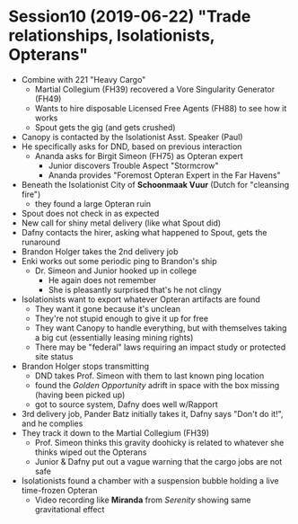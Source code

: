 # Session10 (2019-06-22) "Trade relationships, Isolationists, Opterans"
- Combine with 221 "Heavy Cargo"
  - Martial Collegium (FH39) recovered a Vore Singularity Generator (FH49)
  - Wants to hire disposable Licensed Free Agents (FH88) to see how it works
  - Spout gets the gig (and gets crushed)
- Canopy is contacted by the Isolationist Asst. Speaker (Paul)
- He specifically asks for DND, based on previous interaction
  - Ananda asks for Birgit Simeon (FH75) as Opteran expert
    - Junior discovers Trouble Aspect "Stormcrow"
    - Ananda provides "Foremost Opteran Expert in the Far Havens"
- Beneath the Isolationist City of **Schoonmaak Vuur** (Dutch for "cleansing fire")
  - they found a large Opteran ruin
- Spout does not check in as expected
- New call for shiny metal delivery (like what Spout did)
- Dafny contacts the hirer, asking what happened to Spout, gets the runaround
- Brandon Holger takes the 2nd delivery job
- Enki works out some periodic ping to Brandon's ship
  - Dr. Simeon and Junior hooked up in college
    - He again does not remember
    - She is pleasantly surprised that's he not clingy
- Isolationists want to export whatever Opteran artifacts are found
  - They want it gone because it's unclean
  - They're not stupid enough to give it up for free
  - They want Canopy to handle everything, but with themselves taking a big cut
    (essentially leasing mining rights)
  - There may be "federal" laws requiring an impact study or protected site status
- Brandon Holger stops transmitting
  - DND takes Prof. Simeon with them to last known ping location
  - found the _Golden Opportunity_ adrift in space with the box missing (having been picked up)
  - got to source system, Dafny does well w/Rapport
- 3rd delivery job, Pander Batz initially takes it, Dafny says "Don't do it!", and he complies
- They track it down to the Martial Collegium (FH39)
  - Prof. Simeon thinks this gravity doohicky is related to whatever she thinks wiped out the Opterans
  - Junior & Dafny put out a vague warning that the cargo jobs are not safe
- Isolationists found a chamber with a suspension bubble holding a live time-frozen Opteran
  - Video recording like **Miranda** from _Serenity_ showing same gravitational effect

